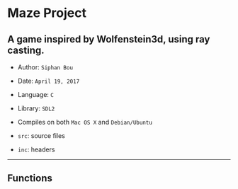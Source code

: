 # Maze Project

A game inspired by Wolfenstein3d, using ray casting.
--------------

* Author: ```Siphan Bou```
* Date: ```April 19, 2017```
* Language: ```C```
* Library: ```SDL2```
* Compiles on both ```Mac OS X``` and ```Debian/Ubuntu```

* ```src```: source files
* ```inc```: headers

--------------------------------------------------------
## Functions
